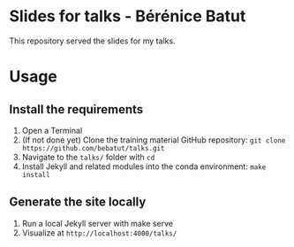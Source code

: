Slides for talks - Bérénice Batut
=================================

This repository served the slides for my talks.

# Usage

## Install the requirements

1. Open a Terminal
2. (If not done yet) Clone the training material GitHub repository: `git clone https://github.com/bebatut/talks.git`
3. Navigate to the `talks/` folder with `cd`
4. Install Jekyll and related modules into the conda environment: `make install`

## Generate the site locally

1. Run a local Jekyll server with make serve
2. Visualize at `http://localhost:4000/talks/`
